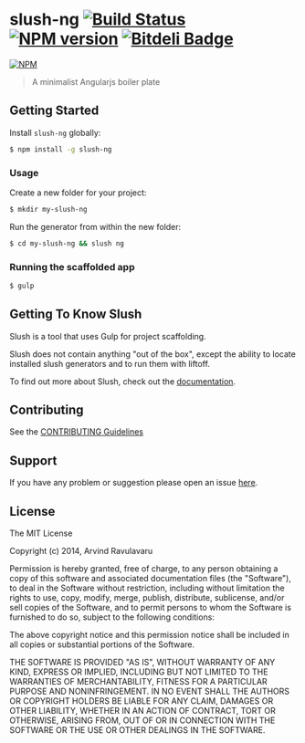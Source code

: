 # slush-ng [![Build Status](https://secure.travis-ci.org/arvindr21/slush-ng.png?branch=master)](https://travis-ci.org/arvindr21/slush-ng) [![NPM version](https://badge-me.herokuapp.com/api/npm/slush-ng.png)](http://badges.enytc.com/for/npm/slush-ng) [![Bitdeli Badge](https://d2weczhvl823v0.cloudfront.net/arvindr21/slush-ng/trend.png)](https://bitdeli.com/free "Bitdeli Badge")

[![NPM](https://nodei.co/npm/slush-ng.png?downloads=true&stars=true)](https://nodei.co/npm/slush-ng/)

> A minimalist Angularjs boiler plate


## Getting Started

Install `slush-ng` globally:

```bash
$ npm install -g slush-ng
```

### Usage

Create a new folder for your project:

```bash
$ mkdir my-slush-ng
```

Run the generator from within the new folder:

```bash
$ cd my-slush-ng && slush ng
```

### Running the scaffolded app

```bash
$ gulp
```

## Getting To Know Slush

Slush is a tool that uses Gulp for project scaffolding.

Slush does not contain anything "out of the box", except the ability to locate installed slush generators and to run them with liftoff.

To find out more about Slush, check out the [documentation](https://github.com/klei/slush).

## Contributing

See the [CONTRIBUTING Guidelines](https://github.com/arvindr21/slush-ng/blob/master/CONTRIBUTING.md)

## Support
If you have any problem or suggestion please open an issue [here](https://github.com/arvindr21/slush-ng/issues).

## License 

The MIT License

Copyright (c) 2014, Arvind Ravulavaru

Permission is hereby granted, free of charge, to any person
obtaining a copy of this software and associated documentation
files (the "Software"), to deal in the Software without
restriction, including without limitation the rights to use,
copy, modify, merge, publish, distribute, sublicense, and/or sell
copies of the Software, and to permit persons to whom the
Software is furnished to do so, subject to the following
conditions:

The above copyright notice and this permission notice shall be
included in all copies or substantial portions of the Software.

THE SOFTWARE IS PROVIDED "AS IS", WITHOUT WARRANTY OF ANY KIND,
EXPRESS OR IMPLIED, INCLUDING BUT NOT LIMITED TO THE WARRANTIES
OF MERCHANTABILITY, FITNESS FOR A PARTICULAR PURPOSE AND
NONINFRINGEMENT. IN NO EVENT SHALL THE AUTHORS OR COPYRIGHT
HOLDERS BE LIABLE FOR ANY CLAIM, DAMAGES OR OTHER LIABILITY,
WHETHER IN AN ACTION OF CONTRACT, TORT OR OTHERWISE, ARISING
FROM, OUT OF OR IN CONNECTION WITH THE SOFTWARE OR THE USE OR
OTHER DEALINGS IN THE SOFTWARE.

